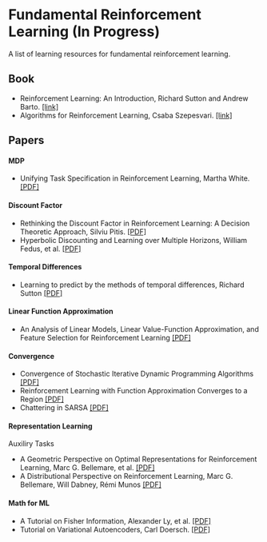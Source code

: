 # Fundamental Reinforcement Learning (In Progress)
A list of learning resources for fundamental reinforcement learning.

Book
---
* Reinforcement Learning: An Introduction, Richard Sutton and Andrew Barto. [[link]](http://www.incompleteideas.net/book/the-book-2nd.html)
* Algorithms for Reinforcement Learning, Csaba Szepesvari. [[link]](https://sites.ualberta.ca/~szepesva/RLBook.html)

Papers
---
#### MDP
* Unifying Task Specification in Reinforcement Learning, Martha White. [[PDF]](http://proceedings.mlr.press/v70/white17a/white17a.pdf)

#### Discount Factor
* Rethinking the Discount Factor in Reinforcement Learning: A Decision Theoretic Approach, Silviu Pitis. [[PDF]](https://arxiv.org/pdf/1902.02893.pdf)
* Hyperbolic Discounting and Learning over Multiple Horizons, William Fedus, et al. [[PDF]](https://arxiv.org/abs/1902.06865)

#### Temporal Differences
* Learning to predict by the methods of temporal differences, Richard Sutton [[PDF]](http://citeseerx.ist.psu.edu/viewdoc/download?doi=10.1.1.132.7760&rep=rep1&type=pdf)

#### Linear Function Approximation
* An Analysis of Linear Models, Linear Value-Function Approximation, and Feature Selection for Reinforcement Learning [[PDF]](https://users.cs.duke.edu/~parr/icml08.pdf)

#### Convergence
* Convergence of Stochastic Iterative Dynamic Programming Algorithms [[PDF]](https://papers.nips.cc/paper/764-convergence-of-stochastic-iterative-dynamic-programming-algorithms.pdf)
* Reinforcement Learning with Function Approximation Converges to a Region [[PDF]](https://pdfs.semanticscholar.org/6f36/fa118e757ce917b7a03664768787d8b9bb62.pdf)
* Chattering in SARSA [[PDF]](http://citeseerx.ist.psu.edu/viewdoc/download?doi=10.1.1.35.325&rep=rep1&type=pdf)

#### Representation Learning
Auxiliry Tasks
* A Geometric Perspective on Optimal Representations for Reinforcement Learning, Marc G. Bellemare, et al. [[PDF]](https://arxiv.org/pdf/1901.11530.pdf)
* A Distributional Perspective on Reinforcement Learning, Marc G. Bellemare, Will Dabney, Rémi Munos [[PDF]](https://arxiv.org/abs/1707.06887)

#### Math for ML
* A Tutorial on Fisher Information, Alexander Ly, et al. [[PDF]](https://arxiv.org/pdf/1705.01064.pdf)
* Tutorial on Variational Autoencoders, Carl Doersch. [[PDF]](https://arxiv.org/pdf/1606.05908.pdf)
